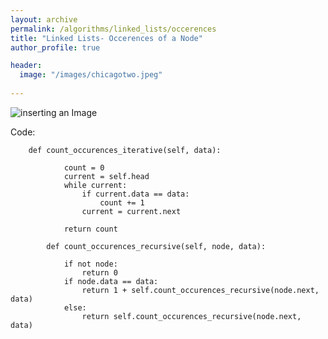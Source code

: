 ```yaml
---
layout: archive
permalink: /algorithms/linked_lists/occerences
title: "Linked Lists- Occerences of a Node"
author_profile: true

header:
  image: "/images/chicagotwo.jpeg"
  
---
```

![inserting an Image](/images/Linked_Lists/occerences/Page1.jpg)

Code:

        def count_occurences_iterative(self, data):

                count = 0
                current = self.head
                while current:
                    if current.data == data:
                        count += 1
                    current = current.next

                return count 

            def count_occurences_recursive(self, node, data):

                if not node:
                    return 0 
                if node.data == data:
                    return 1 + self.count_occurences_recursive(node.next, data)
                else:
                    return self.count_occurences_recursive(node.next, data)
